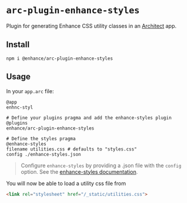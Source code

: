 # `arc-plugin-enhance-styles`

Plugin for generating Enhance CSS utility classes in an [Architect](https://arc.codes) app.

## Install

`npm i @enhance/arc-plugin-enhance-styles`

## Usage

In your `app.arc` file:

```arc
@app
enhnc-styl

# Define your plugins pragma and add the enhance-styles plugin
@plugins
enhance/arc-plugin-enhance-styles

# Define the styles pragma
@enhance-styles
filename utilities.css # defaults to "styles.css"
config ./enhance-styles.json
``` 

> Configure `enhance-styles` by providing a .json file with the `config` option. See the [enhance-styles documentation](https://github.com/enhance-dev/enhance-styles).

You will now be able to load a utility css file from

```html
<link rel="stylesheet" href="/_static/utilities.css">
```
